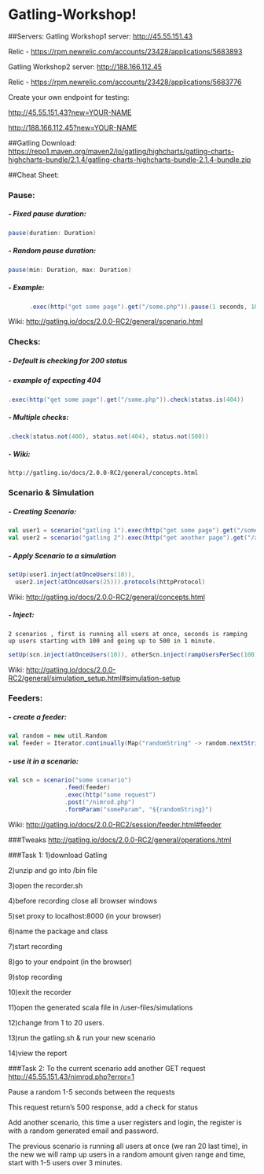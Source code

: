 # Gatling-Workshop!

##Servers:
Gatling Workshop1 server: http://45.55.151.43

Relic - https://rpm.newrelic.com/accounts/23428/applications/5683893

Gatling Workshop2 server: http://188.166.112.45

Relic - https://rpm.newrelic.com/accounts/23428/applications/5683776

Create your own endpoint for testing: 

http://45.55.151.43?new=YOUR-NAME

http://188.166.112.45?new=YOUR-NAME

##Gatling Download:
https://repo1.maven.org/maven2/io/gatling/highcharts/gatling-charts-highcharts-bundle/2.1.4/gatling-charts-highcharts-bundle-2.1.4-bundle.zip

##Cheat Sheet:

### Pause:
 
##### - Fixed pause duration:
```scala 
pause(duration: Duration)
```
##### - Random pause duration:
```scala 
pause(min: Duration, max: Duration)
```
##### - Example:
```scala 
      .exec(http("get some page").get("/some.php")).pause(1 seconds, 10 seconds)
```
Wiki: http://gatling.io/docs/2.0.0-RC2/general/scenario.html
 
 
### Checks:
 
##### - Default is checking for 200 status
##### - example of expecting 404
```scala 
.exec(http("get some page").get("/some.php")).check(status.is(404))
```
##### - Multiple checks:
```scala 
.check(status.not(400), status.not(404), status.not(500))
```
##### - Wiki:
    http://gatling.io/docs/2.0.0-RC2/general/concepts.html
 
### Scenario & Simulation
 
##### - Creating Scenario:
```scala 
val user1 = scenario("gatling 1").exec(http("get some page").get("/some.php"))
val user2 = scenario("gatling 2").exec(http("get another page").get("/another.php"))
``` 
##### - Apply Scenario to a simulation
```scala 
setUp(user1.inject(atOnceUsers(10)),
  user2.inject(atOnceUsers(25))).protocols(httpProtocol)
```
Wiki: http://gatling.io/docs/2.0.0-RC2/general/concepts.html
 
##### - Inject:
    2 scenarios , first is running all users at once, seconds is ramping up users starting with 100 and going up to 500 in 1 minute.
```scala 
setUp(scn.inject(atOnceUsers(10)), otherScn.inject(rampUsersPerSec(100) to(500) during(1 minutes) randomized))
```
Wiki: http://gatling.io/docs/2.0.0-RC2/general/simulation_setup.html#simulation-setup
 
### Feeders:
##### - create a feeder:
```scala 
val random = new util.Random
val feeder = Iterator.continually(Map("randomString" -> random.nextString(20)))
```
##### - use it in a scenario:
```scala 
val scn = scenario("some scenario")
				.feed(feeder)
				.exec(http("some request")
				.post("/nimrod.php")
				.formParam("someParam", "${randomString}")
```
Wiki: http://gatling.io/docs/2.0.0-RC2/session/feeder.html#feeder

###Tweaks
http://gatling.io/docs/2.0.0-RC2/general/operations.html

###Task 1:
1)download Gatling

2)unzip and go into /bin file

3)open the recorder.sh

4)before recording close all browser windows

5)set proxy to localhost:8000 (in your browser)

6)name the package and class

7)start recording

8)go to your endpoint (in the browser)

9)stop recording

10)exit the recorder

11)open the generated scala file in /user-files/simulations

12)change from 1 to 20 users.

13)run the gatling.sh & run your new scenario

14)view the report

###Task 2:
To the current scenario add another GET request http://45.55.151.43/nimrod.php?error=1

Pause a random 1-5 seconds between the requests

This request return’s 500 response, add a check for status

Add another scenario, this time a user registers and login, the register is with a random generated email and password.

The previous scenario is running all users at once (we ran 20 last time), in the new we will ramp up users in a random amount given range and time, start with 1-5 users over 3 minutes. 



